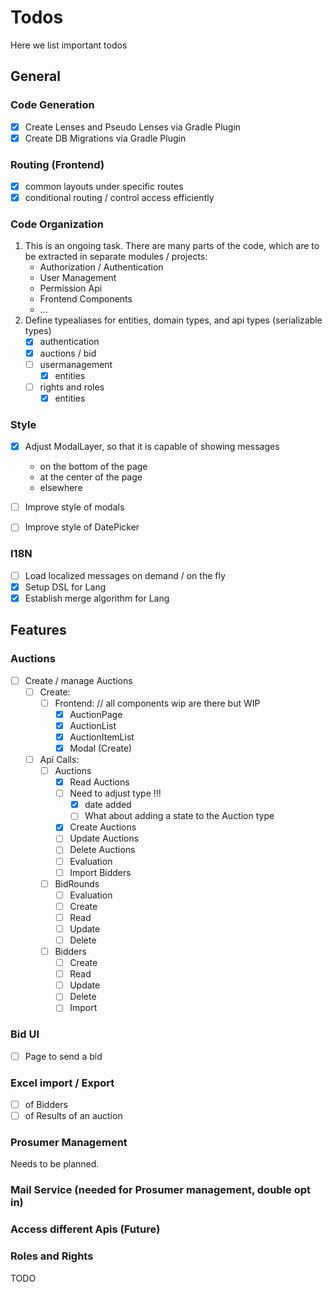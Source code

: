 # Todos

Here we list important todos

## General

### Code Generation
- [x] Create Lenses and Pseudo Lenses via Gradle Plugin 
- [x] Create DB Migrations via Gradle Plugin

### Routing (Frontend)
- [x] common layouts under specific routes
- [x] conditional routing / control access efficiently 

### Code Organization
1. This is an ongoing task. There are many parts of the code, which are to be extracted in separate modules / projects:
   - Authorization / Authentication
   - User Management
   - Permission Api
   - Frontend Components
   - ...
2. Define typealiases for entities, domain types, and api types (serializable types)
   - [x] authentication
   - [x] auctions / bid
   - [ ] usermanagement
     - [x] entities
   - [ ] rights and roles
     - [x] entities

### Style
- [x] Adjust ModalLayer, so that it is capable of showing messages 
  - on the bottom of the page
  - at the center of the page
  - elsewhere

- [ ] Improve style of modals
- [ ] Improve style of DatePicker

### I18N
- [ ] Load localized messages on demand / on the fly
- [x] Setup DSL for Lang
- [x] Establish merge algorithm for Lang

## Features
### Auctions
- [ ] Create / manage Auctions
  - [ ] Create: 
    - [ ] Frontend: // all components wip are there but WIP
      - [x] AuctionPage
      - [x] AuctionList
      - [x] AuctionItemList
      - [x] Modal (Create)
  - [ ] Api Calls: 
    - [ ] Auctions
      - [x] Read Auctions  
      - [ ] Need to adjust type !!! 
        - [x] date added
        - [ ] What about adding a state to the Auction type 
      - [x] Create Auctions
      - [ ] Update Auctions
      - [ ] Delete Auctions
      - [ ] Evaluation
      - [ ] Import Bidders
    - [ ] BidRounds
      - [ ] Evaluation
      - [ ] Create
      - [ ] Read
      - [ ] Update
      - [ ] Delete
    - [ ] Bidders
      - [ ] Create
      - [ ] Read
      - [ ] Update
      - [ ] Delete
      - [ ] Import

### Bid UI
- [ ] Page to send a bid

### Excel import / Export 
- [ ] of Bidders
- [ ] of Results of an auction

### Prosumer Management
Needs to be planned. 


### Mail Service (needed for Prosumer management, double opt in)

### Access different Apis (Future)

### Roles and Rights
TODO